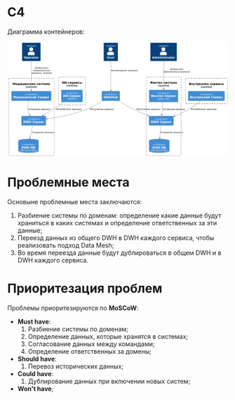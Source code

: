 # C4

Диаграмма контейнеров:

![C4](./diagrams/C4_container.png)

# Проблемные места

Основыне проблемные места заключаются:
1. Разбиение системы по доменам: определение какие данные будут храниться в каких системах и определение ответственных за эти данные;
2. Переезд данных из общего DWH в DWH каждого сервиса, чтобы реализовать подход Data Mesh;
3. Во время переезда данные будут дублироваться в общем DWH и в DWH каждого сервиса.

# Приоритезация проблем

Проблемы приоритезируются по **MoSCoW**:
- **Must have**:
    1. Разбиение системы по доменам;
    2. Определение данных, которые хранятся в системах;
    3. Согласование данных между командами;
    4. Определение ответственных за домены;
- **Should have**:
    1. Перевоз исторических данных;
- **Could have**:
    1. Дублирование данных при включении новых систем;
- **Won't have**;
